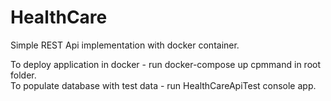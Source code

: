 # HealthCare
Simple REST Api implementation with docker container.<br />

To deploy application in docker - run docker-compose up cpmmand in root folder. <br />
To populate database with test data - run HealthCareApiTest console app.<br />


